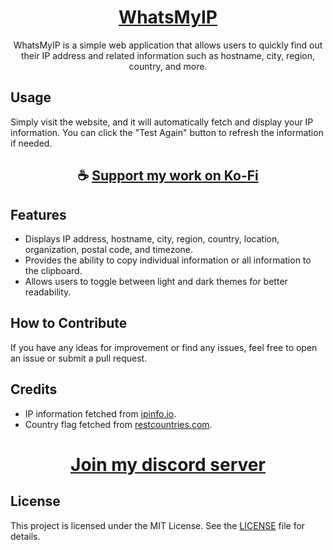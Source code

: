 <div align="center">

# [WhatsMyIP](https://thatsinewave.github.io/WhatsMyIP)

WhatsMyIP is a simple web application that allows users to quickly find out their IP address and related information such as hostname, city, region, country, and more.

</div>

## Usage
Simply visit the website, and it will automatically fetch and display your IP information. You can click the "Test Again" button to refresh the information if needed.

<div align="center">

## ☕ [Support my work on Ko-Fi](https://ko-fi.com/thatsinewave)

</div>

## Features
- Displays IP address, hostname, city, region, country, location, organization, postal code, and timezone.
- Provides the ability to copy individual information or all information to the clipboard.
- Allows users to toggle between light and dark themes for better readability.

## How to Contribute
If you have any ideas for improvement or find any issues, feel free to open an issue or submit a pull request.

## Credits
- IP information fetched from [ipinfo.io](https://ipinfo.io).
- Country flag fetched from [restcountries.com](https://restcountries.com).

<div align="center">

# [Join my discord server](https://discord.gg/2nHHHBWNDw)

</div>

## License
This project is licensed under the MIT License. See the [LICENSE](LICENSE) file for details.
